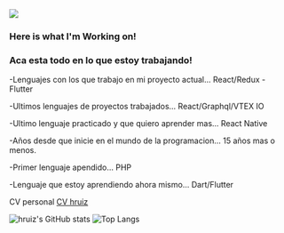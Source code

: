 <img src='https://hruiz.com/img/logo-hruiz.png' />

### Here is what I'm Working on!
### Aca esta todo en lo que estoy trabajando!

-Lenguajes con los que trabajo en mi proyecto actual... React/Redux - Flutter

-Ultimos lenguajes de proyectos trabajados... React/Graphql/VTEX IO

-Ultimo lenguaje practicado y que quiero aprender mas... React Native

-Años desde que inicie en el mundo de la programacion... 15 años mas o menos.

-Primer lenguaje apendido... PHP

-Lenguaje que estoy aprendiendo ahora mismo... Dart/Flutter


CV personal [CV hruiz](https://cv.hruiz.com)

![hruiz's GitHub stats](https://github-readme-stats.vercel.app/api?username=hruiz13&show_icons=true&theme=dracula&count_private=true)
![Top Langs](https://github-readme-stats.vercel.app/api/top-langs/?username=hruiz13&layout=compact&theme=dracula&hide=CMake,c%2B%2B)

